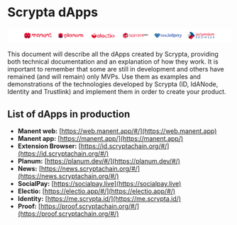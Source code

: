 # Scrypta dApps

![dapps](./assets/other/dapps.png)

This document will describe all the dApps created by Scrypta, providing both technical documentation and an explanation of how they work. It is important to remember that some are still in development and others have remained (and will remain) only MVPs. Use them as examples and demonstrations of the technologies developed by Scrypta (ID, IdANode, Identity and Trustlink) and implement them in order to create your product.


## List of dApps in production

- **Manent web:** [https://web.manent.app/#/](https://web.manent.app)
- **Manent app:** [https://manent.app/](https://manent.app/)
- **Extension Browser:** [https://id.scryptachain.org/#/](https://id.scryptachain.org/#/)
- **Planum:** [https://planum.dev/#/](https://planum.dev/#/)
- **News:** [https://news.scryptachain.org/#/](https://news.scryptachain.org/#/)
- **SocialPay:** [https://socialpay.live](https://socialpay.live)
- **Electio:** [https://electio.app/#/](https://electio.app/#/)
- **Identity:** [https://me.scrypta.id/](https://me.scrypta.id/)
- **Proof:** [https://proof.scryptachain.org/#/](https://proof.scryptachain.org/#/)